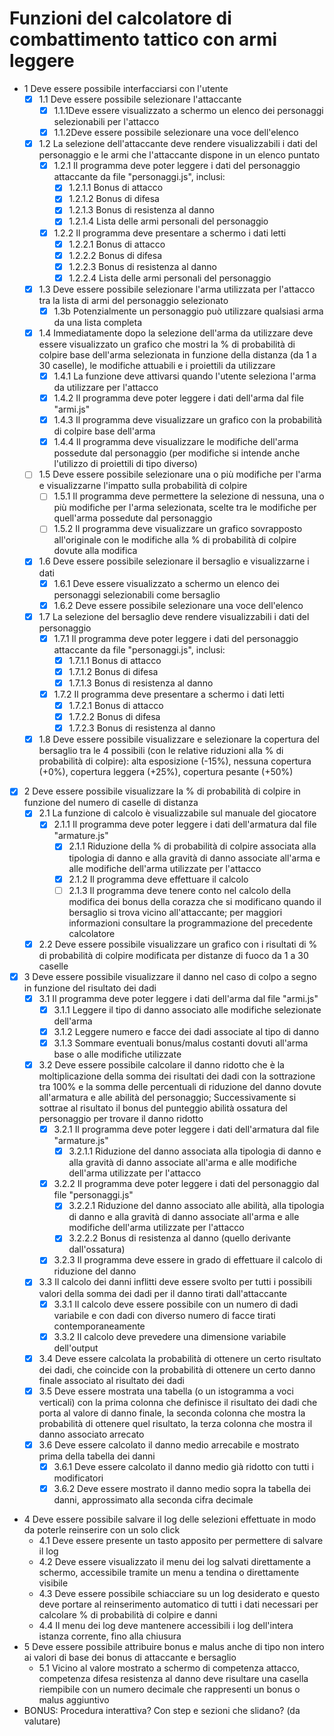 # Funzioni del calcolatore di combattimento tattico con armi leggere

- 1 Deve essere possibile interfacciarsi con l'utente
	- [x] 1.1 Deve essere possibile selezionare l'attaccante
		- [x] 1.1.1Deve essere visualizzato a schermo un elenco dei personaggi selezionabili per l'attacco
		- [x] 1.1.2Deve essere possibile selezionare una voce dell'elenco
	- [x] 1.2 La selezione dell'attaccante deve rendere visualizzabili i dati del personaggio e le armi che l'attaccante dispone in un elenco puntato
		- [x] 1.2.1 Il programma deve poter leggere i dati del personaggio attaccante da file "personaggi.js", inclusi:
			- [x] 1.2.1.1 Bonus di attacco
			- [x] 1.2.1.2 Bonus di difesa
			- [x] 1.2.1.3 Bonus di resistenza al danno
			- [x] 1.2.1.4 Lista delle armi personali del personaggio
		- [x] 1.2.2 Il programma deve presentare a schermo i dati letti
			- [x] 1.2.2.1 Bonus di attacco
			- [x] 1.2.2.2 Bonus di difesa
			- [x] 1.2.2.3 Bonus di resistenza al danno
			- [x] 1.2.2.4 Lista delle armi personali del personaggio
	- [x] 1.3 Deve essere possibile selezionare l'arma utilizzata per l'attacco tra la lista di armi del personaggio selezionato
		- [x] 1.3b Potenzialmente un personaggio può utilizzare qualsiasi arma da una lista completa
	- [x] 1.4 Immediatamente dopo la selezione dell'arma da utilizzare deve essere visualizzato un grafico che mostri la % di probabilità di colpire base dell'arma selezionata in funzione della distanza (da 1 a 30 caselle), le modifiche attuabili e i proiettili da utilizzare
		- [x] 1.4.1 La funzione deve attivarsi quando l'utente seleziona l'arma da utilizzare per l'attacco
		- [x] 1.4.2 Il programma deve poter leggere i dati dell'arma dal file "armi.js"
		- [x] 1.4.3 Il programma deve visualizzare un grafico con la probabilità di colpire base dell'arma
		- [x] 1.4.4 Il programma deve visualizzare le modifiche dell'arma possedute dal personaggio (per modifiche si intende anche l'utilizzo di proiettili di tipo diverso)
	- [ ] 1.5 Deve essere possibile selezionare una o più modifiche per l'arma e visualizzarne l'impatto sulla probabilità di colpire
		- [ ] 1.5.1 Il programma deve permettere la selezione di nessuna, una o più modifiche per l'arma selezionata, scelte tra le modifiche per quell'arma possedute dal personaggio
		- [ ] 1.5.2 Il programma deve visualizzare un grafico sovrapposto all'originale con le modifiche alla % di probabilità di colpire dovute alla modifica
	- [x] 1.6 Deve essere possibile selezionare il bersaglio e visualizzarne i dati
		- [x] 1.6.1 Deve essere visualizzato a schermo un elenco dei personaggi selezionabili come bersaglio
		- [x] 1.6.2 Deve essere possibile selezionare una voce dell'elenco
	- [x] 1.7 La selezione del bersaglio deve rendere visualizzabili i dati del personaggio
		- [x] 1.7.1 Il programma deve poter leggere i dati del personaggio attaccante da file "personaggi.js", inclusi:
			- [x] 1.7.1.1 Bonus di attacco
			- [x] 1.7.1.2 Bonus di difesa
			- [x] 1.7.1.3 Bonus di resistenza al danno 
		- [x] 1.7.2 Il programma deve presentare a schermo i dati letti 
			- [x] 1.7.2.1 Bonus di attacco
			- [x] 1.7.2.2 Bonus di difesa
			- [x] 1.7.2.3 Bonus di resistenza al danno
	- [x] 1.8 Deve essere possibile visualizzare e selezionare la copertura del bersaglio tra le 4 possibili (con le relative riduzioni alla % di probabilità di colpire): alta esposizione (-15%), nessuna copertura (+0%), copertura leggera (+25%), copertura pesante (+50%)
- [x] 2 Deve essere possibile visualizzare la % di probabilità di colpire in funzione del numero di caselle di distanza
	- [x] 2.1 La funzione di calcolo è visualizzabile sul manuale del giocatore
		- [x] 2.1.1 Il programma deve poter leggere i dati dell'armatura dal file "armature.js"
			- [x] 2.1.1 Riduzione della % di probabilità di colpire associata alla tipologia di danno e alla gravità di danno associate all'arma e alle modifiche dell'arma utilizzate per l'attacco
			- [x] 2.1.2 Il programma deve effettuare il calcolo
			- [ ] 2.1.3 Il programma deve tenere conto nel calcolo della modifica dei bonus della corazza che si modificano quando il bersaglio si trova vicino all'attaccante; per maggiori informazioni consultare la programmazione del precedente calcolatore
	- [x] 2.2 Deve essere possibile visualizzare un grafico con i risultati di % di probabilità di colpire modificata per distanze di fuoco da 1 a 30 caselle
- [x] 3 Deve essere possibile visualizzare il danno nel caso di colpo a segno in funzione del risultato dei dadi
	- [x] 3.1 Il programma deve poter leggere i dati dell'arma dal file "armi.js"
		- [x] 3.1.1 Leggere il tipo di danno associato alle modifiche selezionate dell'arma
		- [x] 3.1.2 Leggere numero e facce dei dadi associate al tipo di danno
		- [x] 3.1.3 Sommare eventuali bonus/malus costanti dovuti all'arma base o alle modifiche utilizzate
	- [x] 3.2 Deve essere possibile calcolare il danno ridotto che è la moltiplicazione della somma dei risultati dei dadi con la sottrazione tra 100% e la somma delle percentuali di riduzione del danno dovute all'armatura e alle abilità del personaggio; Successivamente si sottrae al risultato il bonus del punteggio abilità ossatura del personaggio per trovare il danno ridotto
		- [x] 3.2.1 Il programma deve poter leggere i dati dell'armatura dal file "armature.js"
			- [x] 3.2.1.1 Riduzione del danno associata alla tipologia di danno e alla gravità di danno associate all'arma e alle modifiche dell'arma utilizzate per l'attacco
		- [x] 3.2.2 Il programma deve poter leggere i dati del personaggio dal file "personaggi.js"
			- [x] 3.2.2.1 Riduzione del danno associato alle abilità, alla tipologia di danno e alla gravità di danno associate all'arma e alle modifiche dell'arma utilizzate per l'attacco
			- [x] 3.2.2.2 Bonus di resistenza al danno (quello derivante dall'ossatura)
		- [x] 3.2.3 Il programma deve essere in grado di effettuare il calcolo di riduzione del danno
	- [x] 3.3 Il calcolo dei danni inflitti deve essere svolto per tutti i possibili valori della somma dei dadi per il danno tirati dall'attaccante
		- [x] 3.3.1 Il calcolo deve essere possibile con un numero di dadi variabile e con dadi con diverso numero di facce tirati contemporaneamente
		- [x] 3.3.2 Il calcolo deve prevedere una dimensione variabile dell'output
	- [x] 3.4 Deve essere calcolata la probabilità di ottenere un certo risultato dei dadi, che coincide con la probabilità di ottenere un certo danno finale associato al risultato dei dadi
	- [x] 3.5 Deve essere mostrata una tabella (o un istogramma a voci verticali) con la prima colonna che definisce il risultato dei dadi che porta al valore di danno finale, la seconda colonna che mostra la probabilità di ottenere quel risultato, la terza colonna che mostra il danno associato arrecato
	- [x] 3.6 Deve essere calcolato il danno medio arrecabile e mostrato prima della tabella dei danni
		- [x] 3.6.1 Deve essere calcolato il danno medio già ridotto con tutti i modificatori
		- [x] 3.6.2 Deve essere mostrato il danno medio sopra la tabella dei danni, approssimato alla seconda cifra decimale
- 4 Deve essere possibile salvare il log delle selezioni effettuate in modo da poterle reinserire con un solo click
	- 4.1 Deve essere presente un tasto apposito per permettere di salvare il log
	- 4.2 Deve essere visualizzato il menu dei log salvati direttamente a schermo, accessibile tramite un menu a tendina o direttamente visibile
	- 4.3 Deve essere possibile schiacciare su un log desiderato e questo deve portare al reinserimento automatico di tutti i dati necessari per calcolare % di probabilità di colpire e danni
	- 4.4 Il menu dei log deve mantenere accessibili i log dell'intera istanza corrente, fino alla chiusura
- 5 Deve essere possibile attribuire bonus e malus anche di tipo non intero ai valori di base dei bonus di attaccante e bersaglio
	- 5.1 Vicino al valore mostrato a schermo di competenza attacco, competenza difesa resistenza al danno deve risultare una casella riempibile con un numero decimale che rappresenti un bonus o malus aggiuntivo
- BONUS: Procedura interattiva? Con step e sezioni che slidano? (da valutare)